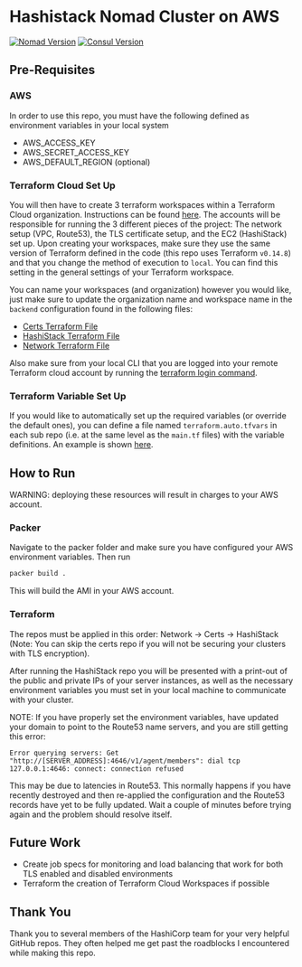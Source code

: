 # Hashistack Nomad Cluster on AWS
[![Nomad Version](https://img.shields.io/badge/Nomad%20Version-1.1.0-00bc7f.svg)](https://www.nomadproject.io/downloads) [![Consul Version](https://img.shields.io/badge/Consul%20Version-1.9.6-ca2171.svg)](https://www.consul.io/downloads)


## Pre-Requisites

### AWS
In order to use this repo, you must have the following defined as environment variables in your local system
- AWS_ACCESS_KEY
- AWS_SECRET_ACCESS_KEY
- AWS_DEFAULT_REGION (optional)


### Terraform Cloud Set Up
You will then have to create 3 terraform workspaces within a Terraform Cloud organization. Instructions can be found [here](https://app.terraform.io/signup/account). The accounts will be responsible for running the 3 different pieces of the project: The network setup (VPC, Route53), the TLS certificate setup, and the EC2 (HashiStack) set up. Upon creating your workspaces, make sure they use the same version of Terraform defined in the code (this repo uses Terraform `v0.14.8`) and that you change the method of execution to `local`. You can find this setting in the general settings of your Terraform workspace.

You can name your workspaces (and organization) however you would like, just make sure to update the organization name and workspace name in the `backend` configuration found in the following files:
- [Certs Terraform File](terraform/certs/main.tf)
- [HashiStack Terraform File](terraform/hashistack/main.tf)
- [Network Terraform File](terraform/network/main.tf)

Also make sure from your local CLI that you are logged into your remote Terraform cloud account by running the [terraform login command](https://www.terraform.io/docs/cli/commands/login.html).

### Terraform Variable Set Up
If you would like to automatically set up the required variables (or override the default ones), you can define a file named `terraform.auto.tfvars` in each sub repo (i.e. at the same level as the `main.tf` files) with the variable definitions. An example is shown [here](terraform/hashistack/terraform.tfvars.example). 

## How to Run

WARNING: deploying these resources will result in charges to your AWS account.

### Packer
Navigate to the packer folder and make sure you have configured your AWS environment variables. Then run 

```bash
packer build .
```

This will build the AMI in your AWS account.

### Terraform
The repos must be applied in this order: Network -> Certs -> HashiStack (Note: You can skip the certs repo if you will not be securing your clusters with TLS encryption). 

After running the HashiStack repo you will be presented with a print-out of the public and private IPs of your server instances, as well as the necessary environment variables you must set in your local machine to communicate with your cluster.

NOTE: If you have properly set the environment variables, have updated your domain to point to the Route53 name servers, and you are still getting this error: 

`Error querying servers: Get "http://[SERVER_ADDRESS]:4646/v1/agent/members": dial tcp 127.0.0.1:4646: connect: connection refused`

This may be due to latencies in Route53. This normally happens if you have recently destroyed and then re-applied the configuration and the Route53 records have yet to be fully updated. Wait a couple of minutes before trying again and the problem should resolve itself.

## Future Work
- Create job specs for monitoring and load balancing that work for both TLS enabled and disabled environments
- Terraform the creation of Terraform Cloud Workspaces if possible

## Thank You
Thank you to several members of the HashiCorp team for your very helpful GitHub repos. They often helped me get past the roadblocks I encountered while making this repo.